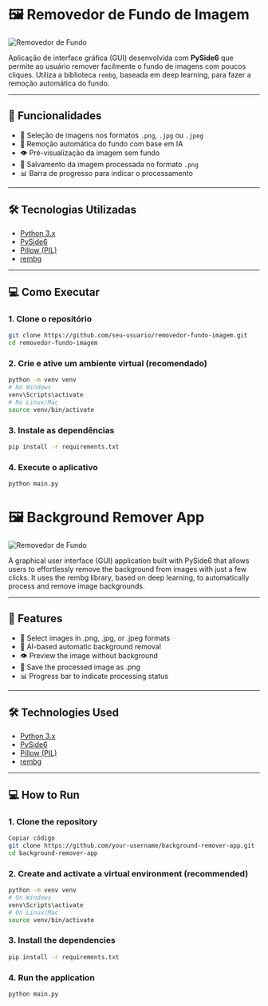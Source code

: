 # 🖼️ Removedor de Fundo de Imagem

![Removedor de Fundo](https://img.shields.io/badge/Removerdor-Fundo-brightgreen)

Aplicação de interface gráfica (GUI) desenvolvida com **PySide6** que permite ao usuário remover facilmente o fundo de imagens com poucos cliques. Utiliza a biblioteca `rembg`, baseada em deep learning, para fazer a remoção automática do fundo.

---

## 🚀 Funcionalidades

- 📂 Seleção de imagens nos formatos `.png`, `.jpg` ou `.jpeg`
- 🤖 Remoção automática do fundo com base em IA
- 👁️ Pré-visualização da imagem sem fundo
- 💾 Salvamento da imagem processada no formato `.png`
- 📊 Barra de progresso para indicar o processamento

---

## 🛠️ Tecnologias Utilizadas

- [Python 3.x](https://www.python.org/)
- [PySide6](https://doc.qt.io/qtforpython/)
- [Pillow (PIL)](https://python-pillow.org/)
- [rembg](https://github.com/danielgatis/rembg)

---

## 💻 Como Executar

### 1. Clone o repositório

```bash
git clone https://github.com/seu-usuario/removedor-fundo-imagem.git
cd removedor-fundo-imagem
```

### 2. Crie e ative um ambiente virtual (recomendado)
```bash
python -m venv venv
# No Windows
venv\Scripts\activate
# No Linux/Mac
source venv/bin/activate
```

### 3. Instale as dependências
```bash
pip install -r requirements.txt
```

### 4. Execute o aplicativo
```bash
python main.py
```

# 🖼️ Background Remover App

![Removedor de Fundo](https://img.shields.io/badge/Remover-Background-brightgreen)

A graphical user interface (GUI) application built with PySide6 that allows users to effortlessly remove the background from images with just a few clicks. It uses the rembg library, based on deep learning, to automatically process and remove image backgrounds.

---

## 🚀 Features

- 📂 Select images in .png, .jpg, or .jpeg formats
- 🤖 AI-based automatic background removal
- 👁️ Preview the image without background
- 💾 Save the processed image as .png
- 📊 Progress bar to indicate processing status

---

## 🛠️ Technologies Used

- [Python 3.x](https://www.python.org/)
- [PySide6](https://doc.qt.io/qtforpython/)
- [Pillow (PIL)](https://python-pillow.org/)
- [rembg](https://github.com/danielgatis/rembg)

---

## 💻 How to Run

### 1. Clone the repository
   
```bash
Copiar código
git clone https://github.com/your-username/background-remover-app.git
cd background-remover-app
```

### 2. Create and activate a virtual environment (recommended)
```bash
python -m venv venv
# On Windows
venv\Scripts\activate
# On Linux/Mac
source venv/bin/activate
```

### 3. Install the dependencies
```bash
pip install -r requirements.txt
```

### 4. Run the application
```bash
python main.py
```
